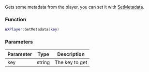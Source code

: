 Gets some metadata from the player, you can set it with [SetMetadata](SetMetadata).

### Function
```lua
WXPlayer:GetMetadata(key)
```

### Parameters
| Parameter | Type | Description |
|-          |-     |-            |
| key       | string | The key to get |